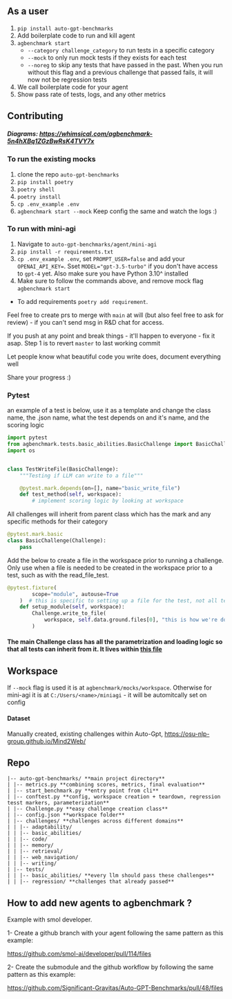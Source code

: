 ## As a user

1. `pip install auto-gpt-benchmarks`
2. Add boilerplate code to run and kill agent
3. `agbenchmark start`
   - `--category challenge_category` to run tests in a specific category
   - `--mock` to only run mock tests if they exists for each test
   - `--noreg` to skip any tests that have passed in the past. When you run without this flag and a previous challenge that passed fails, it will now not be regression tests
4. We call boilerplate code for your agent
5. Show pass rate of tests, logs, and any other metrics

## Contributing

##### Diagrams: https://whimsical.com/agbenchmark-5n4hXBq1ZGzBwRsK4TVY7x

### To run the existing mocks

1. clone the repo `auto-gpt-benchmarks`
2. `pip install poetry`
3. `poetry shell`
4. `poetry install`
5. `cp .env_example .env`
6. `agbenchmark start --mock`
   Keep config the same and watch the logs :)

### To run with mini-agi

1. Navigate to `auto-gpt-benchmarks/agent/mini-agi`
2. `pip install -r requirements.txt`
3. `cp .env_example .env`, set `PROMPT_USER=false` and add your `OPENAI_API_KEY=`. Sset `MODEL="gpt-3.5-turbo"` if you don't have access to `gpt-4` yet. Also make sure you have Python 3.10^ installed
4. Make sure to follow the commands above, and remove mock flag `agbenchmark start`

- To add requirements `poetry add requirement`.

Feel free to create prs to merge with `main` at will (but also feel free to ask for review) - if you can't send msg in R&D chat for access.

If you push at any point and break things - it'll happen to everyone - fix it asap. Step 1 is to revert `master` to last working commit

Let people know what beautiful code you write does, document everything well

Share your progress :)

### Pytest

an example of a test is below, use it as a template and change the class name, the .json name, what the test depends on and it's name, and the scoring logic

```python
import pytest
from agbenchmark.tests.basic_abilities.BasicChallenge import BasicChallenge
import os


class TestWriteFile(BasicChallenge):
    """Testing if LLM can write to a file"""

    @pytest.mark.depends(on=[], name="basic_write_file")
    def test_method(self, workspace):
        # implement scoring logic by looking at workspace
```

All challenges will inherit from parent class which has the mark and any specific methods for their category

```python
@pytest.mark.basic
class BasicChallenge(Challenge):
    pass
```

Add the below to create a file in the workspace prior to running a challenge. Only use when a file is needed to be created in the workspace prior to a test, such as with the read_file_test.

```python
@pytest.fixture(
        scope="module", autouse=True
    )  # this is specific to setting up a file for the test, not all tests have this
    def setup_module(self, workspace):
        Challenge.write_to_file(
            workspace, self.data.ground.files[0], "this is how we're doing"
        )
```

#### The main Challenge class has all the parametrization and loading logic so that all tests can inherit from it. It lives within [this file](https://github.com/Significant-Gravitas/Auto-GPT-Benchmarks/blob/master/agbenchmark/Challenge.py)

## Workspace

If `--mock` flag is used it is at `agbenchmark/mocks/workspace`. Otherwise for mini-agi it is at `C:/Users/<name>/miniagi` - it will be automitcally set on config

#### Dataset

Manually created, existing challenges within Auto-Gpt, https://osu-nlp-group.github.io/Mind2Web/

## Repo

```
|-- auto-gpt-benchmarks/ **main project directory**
| |-- metrics.py **combining scores, metrics, final evaluation**
| |-- start_benchmark.py **entry point from cli**
| |-- conftest.py **config, workspace creation + teardown, regression tesst markers, parameterization**
| |-- Challenge.py **easy challenge creation class**
| |-- config.json **workspace folder**
| |-- challenges/ **challenges across different domains**
| | |-- adaptability/
| | |-- basic_abilities/
| | |-- code/
| | |-- memory/
| | |-- retrieval/
| | |-- web_navigation/
| | |-- writing/
| |-- tests/
| | |-- basic_abilities/ **every llm should pass these challenges**
| | |-- regression/ **challenges that already passed**
```

## How to add new agents to agbenchmark ?

Example with smol developer.

1- Create a github branch with your agent following the same pattern as this example:

https://github.com/smol-ai/developer/pull/114/files

2- Create the submodule and the github workflow by following the same pattern as this example:

https://github.com/Significant-Gravitas/Auto-GPT-Benchmarks/pull/48/files
